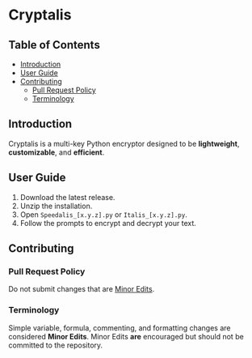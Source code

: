 # Cryptalis

## Table of Contents

- [Introduction](#introduction)  
- [User Guide](#user-guide)  
- [Contributing](#contributing)  
  - [Pull Request Policy](#pull-request-policy)  
  - [Terminology](#terminology)  

## Introduction  
Cryptalis is a multi-key Python encryptor designed to be **lightweight**, **customizable**, and **efficient**.  

## User Guide  
1. Download the latest release.  
2. Unzip the installation.  
3. Open `Speedalis_[x.y.z].py` or `Italis_[x.y.z].py`.  
4. Follow the prompts to encrypt and decrypt your text.  

## Contributing  

### Pull Request Policy  
Do not submit changes that are [Minor Edits](#terminology).  

### Terminology  
Simple variable, formula, commenting, and formatting changes are considered **Minor Edits**. Minor Edits **are** encouraged but should not be committed to the repository.  
